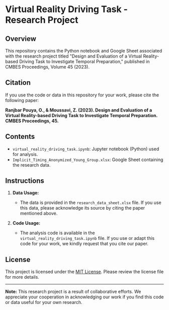 # Virtual Reality Driving Task - Research Project

## Overview

This repository contains the Python notebook and Google Sheet associated with the research project titled "Design and Evaluation of a Virtual Reality-based Driving Task to Investigate Temporal Preparation," published in CMBES Proceedings, Volume 45 (2023).

## Citation

If you use the code or data in this repository for your work, please cite the following paper:

**Ranjbar Pouya, O., & Moussavi, Z. (2023). Design and Evaluation of a Virtual Reality-based Driving Task to Investigate Temporal Preparation. CMBES Proceedings, 45.**

## Contents

- `virtual_reality_driving_task.ipynb`: Jupyter notebook (Python) used for analysis.
- `Implicit_Timing_Anonymized_Young_Group.xlsx`: Google Sheet containing the research data.

## Instructions

1. **Data Usage:**
   - The data is provided in the `research_data_sheet.xlsx` file. If you use this data, please acknowledge its source by citing the paper mentioned above.

2. **Code Usage:**
   - The analysis code is available in the `virtual_reality_driving_task.ipynb` file. If you use or adapt this code for your work, we kindly request that you cite our paper.

## License

This project is licensed under the [MIT License](LICENSE.md). Please review the license file for more details.

---

**Note:** This research project is a result of collaborative efforts. We appreciate your cooperation in acknowledging our work if you find this code or data useful for your own research.

